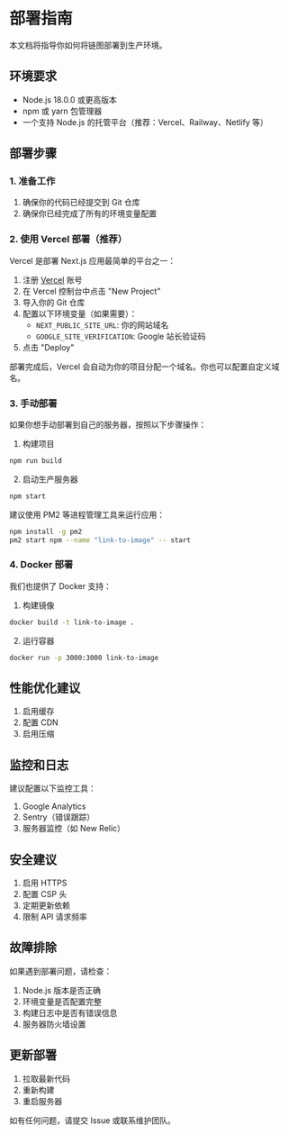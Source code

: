 # 部署指南

本文档将指导你如何将链图部署到生产环境。

## 环境要求

- Node.js 18.0.0 或更高版本
- npm 或 yarn 包管理器
- 一个支持 Node.js 的托管平台（推荐：Vercel、Railway、Netlify 等）

## 部署步骤

### 1. 准备工作

1. 确保你的代码已经提交到 Git 仓库
2. 确保你已经完成了所有的环境变量配置

### 2. 使用 Vercel 部署（推荐）

Vercel 是部署 Next.js 应用最简单的平台之一：

1. 注册 [Vercel](https://vercel.com) 账号
2. 在 Vercel 控制台中点击 "New Project"
3. 导入你的 Git 仓库
4. 配置以下环境变量（如果需要）：
   - `NEXT_PUBLIC_SITE_URL`: 你的网站域名
   - `GOOGLE_SITE_VERIFICATION`: Google 站长验证码
5. 点击 "Deploy"

部署完成后，Vercel 会自动为你的项目分配一个域名。你也可以配置自定义域名。

### 3. 手动部署

如果你想手动部署到自己的服务器，按照以下步骤操作：

1. 构建项目
```bash
npm run build
```

2. 启动生产服务器
```bash
npm start
```

建议使用 PM2 等进程管理工具来运行应用：

```bash
npm install -g pm2
pm2 start npm --name "link-to-image" -- start
```

### 4. Docker 部署

我们也提供了 Docker 支持：

1. 构建镜像
```bash
docker build -t link-to-image .
```

2. 运行容器
```bash
docker run -p 3000:3000 link-to-image
```

## 性能优化建议

1. 启用缓存
2. 配置 CDN
3. 启用压缩

## 监控和日志

建议配置以下监控工具：

1. Google Analytics
2. Sentry（错误跟踪）
3. 服务器监控（如 New Relic）

## 安全建议

1. 启用 HTTPS
2. 配置 CSP 头
3. 定期更新依赖
4. 限制 API 请求频率

## 故障排除

如果遇到部署问题，请检查：

1. Node.js 版本是否正确
2. 环境变量是否配置完整
3. 构建日志中是否有错误信息
4. 服务器防火墙设置

## 更新部署

1. 拉取最新代码
2. 重新构建
3. 重启服务器

如有任何问题，请提交 Issue 或联系维护团队。 